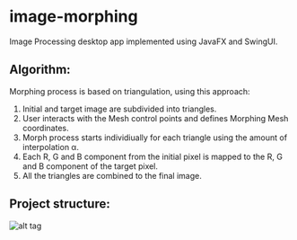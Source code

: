 # image-morphing
Image Processing desktop app implemented using JavaFX and SwingUI.

Algorithm:
------------------

Morphing process is based on triangulation, using this approach:

  1. Initial and target image are subdivided into triangles. 
  2. User interacts with the Mesh control points and defines Morphing Mesh coordinates. 
  3. Morph process starts individiually for each triangle using the amount of interpolation α.
  4. Each R, G and B component from the initial pixel is mapped to the R, G and B component of the target pixel.
  5. All the triangles are combined to the final image.

Project structure:
------------------

![alt tag](https://github.com/hideburn/image-morphing/blob/master/docs/imgs/structure.png)
